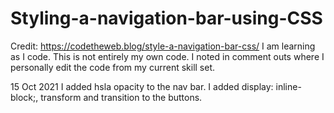 # Styling-a-navigation-bar-using-CSS

Credit: https://codetheweb.blog/style-a-navigation-bar-css/
I am learning as I code. This is not entirely my own code.
I noted in comment outs where I personally edit the code from my current skill set.

15 Oct 2021 I added hsla opacity to the nav bar. I added display: inline-block;, transform and transition to the buttons.